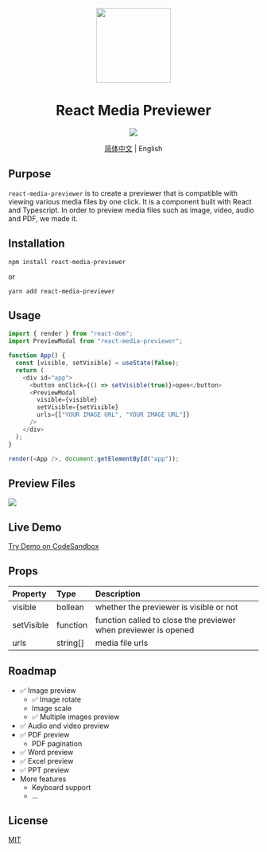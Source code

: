 <p align="center">
  <img src="images/logo.png" align="center" width="150px" height="150px" />
</p>
<h1 align="center">React Media Previewer</h1>
<p align="center">
  <a href="https://drone.yuancode.co/ruilisi/react-media-previewer" title="Build Status">
    <img src="https://drone.yuancode.co/api/badges/ruilisi/react-media-previewer/status.svg?ref=refs/heads/master">
  </a>
</p>

<p align="center">
  <a href="README-CN.md">简体中文</a> | English
</p>

## Purpose

`react-media-previewer` is to create a previewer that is compatible with viewing various media files by one click. It is a component built with React and Typescript. In order to preview media files such as image, video, audio and PDF, we made it.

## Installation

```
npm install react-media-previewer
```

or

```
yarn add react-media-previewer
```

## Usage

```js
import { render } from "react-dom";
import PreviewModal from "react-media-previewer";

function App() {
  const [visible, setVisible] = useState(false);
  return (
    <div id="app">
      <button onClick={() => setVisible(true)}>open</button>
      <PreviewModal
        visible={visible}
        setVisible={setVisible}
        urls={["YOUR IMAGE URL", "YOUR IMAGE URL"]}
      />
    </div>
  );
}

render(<App />, document.getElementById("app"));
```

## Preview Files

<img src="images/example.gif" />

## Live Demo

[Try Demo on CodeSandbox](https://codesandbox.io/s/react-media-previewer-9teg9p)

## Props

| Property   | Type     | Description                                                     |
| :--------- | :------- | :-------------------------------------------------------------- |
| visible    | bollean  | whether the previewer is visible or not                         |
| setVisible | function | function called to close the previewer when previewer is opened |
| urls       | string[] | media file urls                                                 |

## Roadmap

- ✅ Image preview
  - ✅ Image rotate
  - Image scale
  - ✅ Multiple images preview
- ✅ Audio and video preview
- ✅ PDF preview
  - PDF pagination
- ✅ Word preview
- ✅ Excel preview
- ✅ PPT preview
- More features
  - Keyboard support
  - ...

## License

[MIT](https://github.com/ruilisi/react-media-previewer/blob/master/LICENSE.md)
